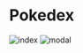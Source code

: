 # Pokedex

![index](https://user-images.githubusercontent.com/51191076/192192662-97f74d79-47bd-4104-909b-fe102f8bbfd5.png)
![modal](https://user-images.githubusercontent.com/51191076/192192672-e6a61203-f2b1-43da-8295-4661da571b3a.png)
